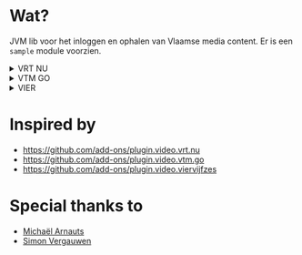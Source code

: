 # Wat?

JVM lib voor het inloggen en ophalen van Vlaamse media content.
Er is een `sample` module voorzien.

<details>
<summary>VRT NU</summary>

# VRT NU

## Authenticatie
- [x] Authenticatie
  - [x] accessToken
  - [x] refreshToken
  - [x] expiry
- [x] VRT Profiel ophalen
- [x] Favorieten

## Content
- [x] Alle programma's alfabetisch
- [x] Alle categorieën
- [x] Zoeken
- [x] Ophalen van episodes
- [x] Ophalen van streams
- [x] Live screen grabs

## Streaming
- [x] Live streams
- [ ] Progress update

## EPG
- [x] EPG

</details>

<details>
<summary>VTM GO</summary>

# VTM GO

## Authenticatie
- [x] Authenticatie
- [x] VTM GO Profiel ophalen

## Content
- [x] Alle programma's alfabetisch
- [x] Alle categorieën
- [x] Home page content
  - [x] Main
  - [x] Series
  - [x] Movies
  - [x] Kids
- [x] Favorieten
- [x] Zoeken
- [x] Ophalen van episodes
- [x] Ophalen van streams
  - [x] Live Stream
  - [x] VOD
- [ ] Live screen grabs (niet beschikbaar)
- [x] Live Channel Information + EPG

## Streaming
- [x] Live Streams
- [ ] Progress updates

## EPG
- [x] EPG

</details>

<details>
<summary>VIER</summary>

# VIER

## Authenticatie
- [x] Authenticatie
- [x] Vier Profiel ophalen
- [ ] Favorieten

## Content
- [x] Alle programma's alfabetisch
- [ ] Alle categorieën
- [ ] Favorieten
- [ ] Zoeken
- [x] Ophalen van episodes
- [ ] Ophalen van streams
- [ ] Live screen grabs
- [ ] Live streams

## EPG
- [ ] EPG

</details>

# Inspired by

- https://github.com/add-ons/plugin.video.vrt.nu
- https://github.com/add-ons/plugin.video.vtm.go
- https://github.com/add-ons/plugin.video.viervijfzes

# Special thanks to

- [Michaël Arnauts](https://github.com/michaelarnauts)
- [Simon Vergauwen](https://github.com/nomisRev)
